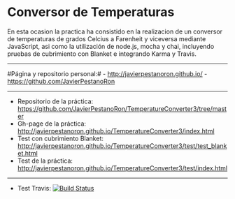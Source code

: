 **Conversor de Temperaturas**
=======================

En esta ocasion la practica ha consistido en la realizacion de un conversor de temperaturas de grados Celcius a Farenheit y viceversa mediante JavaScript, asi como la utilización de node.js, mocha y chai,
incluyendo pruebas de cubrimiento con Blanket e integrando Karma y Travis.

----------
 
#Página y repositorio personal:#
    - http://javierpestanoron.github.io/
    - https://github.com/JavierPestanoRon

-----------

 - Repositorio de la práctica: https://github.com/JavierPestanoRon/TemperatureConverter3/tree/master
 - Gh-page de la práctica: http://javierpestanoron.github.io/TemperatureConverter3/index.html
 - Test con cubrimiento Blanket: http://javierpestanoron.github.io/TemperatureConverter3/test/test_blanket.html
 - Test de la práctica: http://javierpestanoron.github.io/TemperatureConverter3/test/index.html
 
---------- 
 - Test Travis: [![Build Status](https://travis-ci.org/JavierPestanoRon/TemperatureConverter3.svg)](https://travis-ci.org/JavierPestanoRon/TemperatureConverter3)

